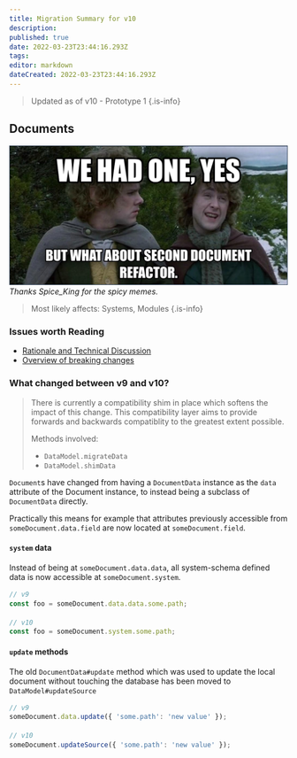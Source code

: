 ```yaml
---
title: Migration Summary for v10
description: 
published: true
date: 2022-03-23T23:44:16.293Z
tags: 
editor: markdown
dateCreated: 2022-03-23T23:44:16.293Z
---
```



> Updated as of v10 - Prototype 1
{.is-info}

## Documents

![migration-v10.png](/migrations/foundry-core-v10/migration-v10.png)
*Thanks Spice_King for the spicy memes.*

> Most likely affects: Systems, Modules
{.is-info}

### Issues worth Reading
- [Rationale and Technical Discussion](https://gitlab.com/foundrynet/foundryvtt/-/issues/6841)
- [Overview of breaking changes](https://gitlab.com/foundrynet/foundryvtt/-/issues/6849)

### What changed between v9 and v10?

> There is currently a compatibility shim in place which softens the impact of this change. This compatibility layer aims to provide forwards and backwards compatiblity to the greatest extent possible.
>
> Methods involved:
> - `DataModel.migrateData`
> - `DataModel.shimData`


`Document`s have changed from having a `DocumentData` instance as the `data` attribute of the Document instance, to instead being a subclass of `DocumentData` directly.

Practically this means for example that attributes previously accessible from `someDocument.data.field` are now located at `someDocument.field`.

#### `system` data

Instead of being at `someDocument.data.data`, all system-schema defined data is now accessible at `someDocument.system`.

```javascript
// v9
const foo = someDocument.data.data.some.path;

// v10
const foo = someDocument.system.some.path;
```

#### `update` methods

The old `DocumentData#update` method which was used to update the local document without touching the database has been moved to `DataModel#updateSource`

```javascript
// v9
someDocument.data.update({ 'some.path': 'new value' });

// v10
someDocument.updateSource({ 'some.path': 'new value' });
```

